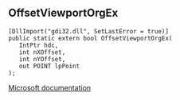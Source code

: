 ## OffsetViewportOrgEx

```
[DllImport("gdi32.dll", SetLastError = true)]
public static extern bool OffsetViewportOrgEx(
   IntPtr hdc,
   int nXOffset,
   int nYOffset,
   out POINT lpPoint
);
```

[Microsoft documentation](https://docs.microsoft.com/en-us/windows/win32/api/wingdi/nf-wingdi-offsetviewportorgex)
